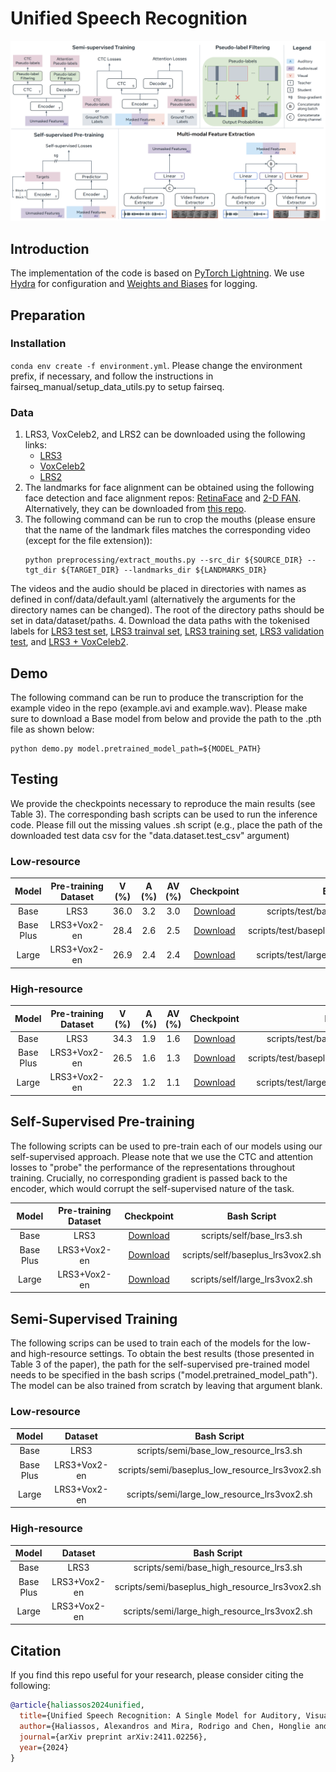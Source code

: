 # Unified Speech Recognition
![Overview](overview.png)
## Introduction
The implementation of the code is based on
[PyTorch Lightning](https://www.pytorchlightning.ai/). We use [Hydra](https://hydra.cc/docs/intro/) for configuration and [Weights and Biases](https://wandb.ai/site) for logging.

## Preparation
### Installation
`conda env create -f environment.yml`. Please change the environment prefix, if necessary, and follow the instructions in fairseq_manual/setup_data_utils.py to setup fairseq.

### Data
1. LRS3, VoxCeleb2, and LRS2 can be downloaded using the following links:
    * [LRS3](https://www.robots.ox.ac.uk/~vgg/data/lip_reading/lrs3.html)
    * [VoxCeleb2](https://www.robots.ox.ac.uk/~vgg/data/voxceleb/vox2.html)
    * [LRS2](https://www.robots.ox.ac.uk/~vgg/data/lip_reading/lrs2.html)
2. The landmarks for face alignment can be obtained using the following face detection and face alignment repos: [RetinaFace](https://github.com/biubug6/Pytorch_Retinaface) and 
    [2-D FAN](https://github.com/1adrianb/face-alignment). Alternatively, they can be downloaded from [this repo](https://github.com/mpc001/Visual_Speech_Recognition_for_Multiple_Languages/blob/master/models/README.md).
3. The following command can be run to crop the mouths (please ensure that the name of the landmark files matches the corresponding video (except for the file extension)):
    ```
    python preprocessing/extract_mouths.py --src_dir ${SOURCE_DIR} --tgt_dir ${TARGET_DIR} --landmarks_dir ${LANDMARKS_DIR}
    ``` 
The videos and the audio should be placed in directories with names as defined in conf/data/default.yaml (alternatively the arguments for the directory names can be changed). The root of the directory paths should be set in data/dataset/paths.
4. Download the data paths with the tokenised labels for [LRS3 test set](https://drive.google.com/file/d/11YvNvz1xdmIvTZR0aN-V67Bl2sR7m8Qh/view?usp=sharing), [LRS3 trainval set](https://drive.google.com/file/d/1SGg7AlCdcvUsty9vGdRn3XFnHIJeFK3v/view?usp=sharing), [LRS3 training set](https://drive.google.com/file/d/1wx_dlXn_ACOQCy7dqZzmVwue8k60srx1/view?usp=sharing), [LRS3 validation test](https://drive.google.com/file/d/1mSme1659RD4iyHN8P1tBEIm7qPgsDFCU/view?usp=sharing), and [LRS3 + VoxCeleb2](https://drive.google.com/file/d/16JRcI3leVGeSYWDesKBfpopTRV_1kx99/view?usp=sharing).


## Demo
The following command can be run to produce the transcription for the example video in the repo (example.avi and example.wav). Please make sure to download a Base model from below and provide the path to the .pth file as shown below:
```
python demo.py model.pretrained_model_path=${MODEL_PATH}
``` 

## Testing
We provide the checkpoints necessary to reproduce the main results (see Table 3). The corresponding bash scripts can be used to run the inference code. Please fill out the missing values .sh script (e.g., place the path of the downloaded test data csv for the "data.dataset.test_csv" argument)

### Low-resource

|     Model    | Pre-training Dataset | V (%) | A (%) | AV (%) | Checkpoint | Bash Script |
|:------------:|:--------------------:|:-----:|:-----:|:------:|:----------:|:-----------:|
|     Base     |         LRS3         |  36.0 |  3.2 |  3.0  | [Download](https://drive.google.com/file/d/1T4uzaVmbzObvTGbtd0kTyoLMwIXViFLL/view?usp=sharing) | scripts/test/base_low_resource_lrs3.sh |
|  Base Plus   |     LRS3+Vox2-en     |  28.4 |  2.6 |  2.5  | [Download](https://drive.google.com/file/d/1Qa0sqrVL4oCsSI8sOEK-9onFwRYwOwmU/view?usp=sharing) | scripts/test/baseplus_low_resource_lrs3vox2.sh |
|    Large     |     LRS3+Vox2-en     |  26.9 |  2.4 |  2.4  | [Download](https://drive.google.com/file/d/1pVxqnfrCqwbyWBJTDmBoV_TS4VGaluPD/view?usp=sharing) | scripts/test/large_low_resource_lrs3vox2.sh |


### High-resource
|     Model    | Pre-training Dataset | V (%) | A (%) | AV (%) | Checkpoint | Bash Script |
|:------------:|:--------------------:|:-----:|:-----:|:------:|:----------:|:-----------:|
|     Base     |         LRS3         |  34.3 |  1.9 |  1.6  | [Download](https://drive.google.com/file/d/1GIeWN5lypCYwrJTpsu4_Zl2m10jX73uk/view?usp=sharing) | scripts/test/base_high_resource_lrs3.sh |
|  Base Plus   |     LRS3+Vox2-en     |  26.5 |  1.6 |  1.3  | [Download](https://drive.google.com/file/d/1bqIvzy9dQZz3Ql6GQxK-RMnMB2s27oVO/view?usp=sharing) | scripts/test/baseplus_high_resource_lrs3vox2.sh |
|    Large     |     LRS3+Vox2-en     |  22.3 |  1.2 |  1.1  | [Download](https://drive.google.com/file/d/1IO2yxaZLG89R4bwtJNc7TaC8UAs08Jtz/view?usp=sharing) | scripts/test/large_high_resource_lrs3vox2.sh |

## Self-Supervised Pre-training
The following scripts can be used to pre-train each of our models using our self-supervised approach. Please note that we use the CTC and attention losses to "probe" the performance of the representations throughout training. Crucially, no corresponding gradient is passed back to the encoder, which would corrupt the self-supervised nature of the task. 

| Model      | Pre-training Dataset | Checkpoint                                                                                                   | Bash Script                         |
|:----------:|:--------------------:|:------------------------------------------------------------------------------------------------------------:|:-----------------------------------:|
| Base       | LRS3                 | [Download](https://drive.google.com/file/d/1AZ3JT8zubow-oZ5LJUrMd97GLWmAKfK0/view?usp=sharing)               | scripts/self/base_lrs3.sh           |
| Base Plus  | LRS3+Vox2-en         | [Download](https://drive.google.com/file/d/1wCxpChDQySPraGICZ9QCW9Nzo-EYtX-g/view?usp=sharing)               | scripts/self/baseplus_lrs3vox2.sh   |
| Large      | LRS3+Vox2-en         | [Download](https://drive.google.com/file/d/18dBUcP9XvRIVZmDw8XTpxD8DKReTpOSI/view?usp=sharing)               | scripts/self/large_lrs3vox2.sh      |

## Semi-Supervised Training 
The following scrips can be used to train each of the models for the low- and high-resource settings. To obtain the best results (those presented in Table 3 of the paper), the path for the self-supervised pre-trained model needs to be specified in the bash scrips ("model.pretrained_model_path"). The model can be also trained from scratch by leaving that argument blank.

### Low-resource
| Model      |        Dataset        | Bash Script                            |
|:----------:|:--------------------:|:-----------------------------------:|
| Base       | LRS3                 | scripts/semi/base_low_resource_lrs3.sh  |
| Base Plus  | LRS3+Vox2-en         | scripts/semi/baseplus_low_resource_lrs3vox2.sh       |
| Large      | LRS3+Vox2-en         | scripts/semi/large_low_resource_lrs3vox2.sh          |

### High-resource
| Model      |        Dataset        | Bash Script                            |
|:----------:|:--------------------:|:-----------------------------------:|
| Base       | LRS3                 | scripts/semi/base_high_resource_lrs3.sh  |
| Base Plus  | LRS3+Vox2-en         | scripts/semi/baseplus_high_resource_lrs3vox2.sh       |
| Large      | LRS3+Vox2-en         | scripts/semi/large_high_resource_lrs3vox2.sh          |

## Citation
If you find this repo useful for your research, please consider citing the following:
```bibtex
@article{haliassos2024unified,
  title={Unified Speech Recognition: A Single Model for Auditory, Visual, and Audiovisual Inputs},
  author={Haliassos, Alexandros and Mira, Rodrigo and Chen, Honglie and Landgraf, Zoe and Petridis, Stavros and Pantic, Maja},
  journal={arXiv preprint arXiv:2411.02256},
  year={2024}
}
```